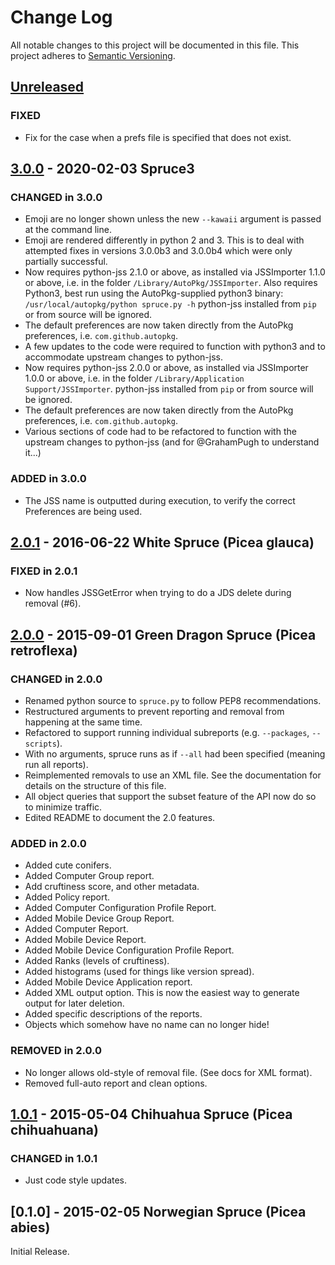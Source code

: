 # Change Log

All notable changes to this project will be documented in this file.
This project adheres to [Semantic Versioning](http://semver.org/).

## [Unreleased][unreleased]

### FIXED

- Fix for the case when a prefs file is specified that does not exist.

## [3.0.0] - 2020-02-03 Spruce3

### CHANGED in 3.0.0

- Emoji are no longer shown unless the new `--kawaii` argument is passed at the command line.
- Emoji are rendered differently in python 2 and 3. This is to deal with attempted fixes in
  versions 3.0.0b3 and 3.0.0b4 which were only partially successful.
- Now requires python-jss 2.1.0 or above,
  as installed via JSSImporter 1.1.0 or above,
  i.e. in the folder `/Library/AutoPkg/JSSImporter`.
  Also requires Python3, best run using the AutoPkg-supplied python3 binary:
  `/usr/local/autopkg/python spruce.py -h`
  python-jss installed from `pip` or from source will be ignored.
- The default preferences are now taken directly from the AutoPkg preferences,
  i.e. `com.github.autopkg`.
- A few updates to the code were required to function with python3 and to accommodate
  upstream changes to python-jss.
- Now requires python-jss 2.0.0 or above,
  as installed via JSSImporter 1.0.0 or above,
  i.e. in the folder `/Library/Application Support/JSSImporter`.
  python-jss installed from `pip` or from source will be ignored.
- The default preferences are now taken directly from the AutoPkg preferences,
  i.e. `com.github.autopkg`.
- Various sections of code had to be refactored to function with the upstream
  changes to python-jss (and for @GrahamPugh to understand it...)

### ADDED in 3.0.0

- The JSS name is outputted during execution, to verify the correct Preferences
  are being used.

## [2.0.1] - 2016-06-22 White Spruce (Picea glauca)

### FIXED in 2.0.1

- Now handles JSSGetError when trying to do a JDS delete during removal (#6).

## [2.0.0] - 2015-09-01 Green Dragon Spruce (Picea retroflexa)

### CHANGED in 2.0.0

- Renamed python source to `spruce.py` to follow PEP8 recommendations.
- Restructured arguments to prevent reporting and removal from happening at the same time.
- Refactored to support running individual subreports (e.g. `--packages`, `--scripts`).
- With no arguments, spruce runs as if `--all` had been specified (meaning run all reports).
- Reimplemented removals to use an XML file. See the documentation for details on the structure of this file.
- All object queries that support the subset feature of the API now do so to minimize traffic.
- Edited README to document the 2.0 features.

### ADDED in 2.0.0

- Added cute conifers.
- Added Computer Group report.
- Add cruftiness score, and other metadata.
- Added Policy report.
- Added Computer Configuration Profile Report.
- Added Mobile Device Group Report.
- Added Computer Report.
- Added Mobile Device Report.
- Added Mobile Device Configuration Profile Report.
- Added Ranks (levels of cruftiness).
- Added histograms (used for things like version spread).
- Added Mobile Device Application report.
- Added XML output option. This is now the easiest way to generate output for later deletion.
- Added specific descriptions of the reports.
- Objects which somehow have no name can no longer hide!

### REMOVED in 2.0.0

- No longer allows old-style of removal file. (See docs for XML format).
- Removed full-auto report and clean options.

## [1.0.1] - 2015-05-04 Chihuahua Spruce (Picea chihuahuana)

### CHANGED in 1.0.1

- Just code style updates.

## [0.1.0] - 2015-02-05 Norwegian Spruce (Picea abies)

Initial Release.

[unreleased]: https://github.com/sheagcraig/spruce/compare/3.0.0...HEAD
[3.0.0]: https://github.com/sheagcraig/spruce/compare/3.0.0...2.0.1
[2.0.1]: https://github.com/sheagcraig/spruce/compare/2.0.0...2.0.1
[2.0.0]: https://github.com/sheagcraig/spruce/compare/1.0.1...2.0.0
[1.0.1]: https://github.com/sheagcraig/spruce/compare/0.1.0...1.0.1
